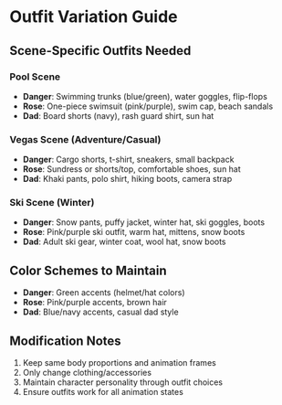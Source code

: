 # Outfit Variation Guide

## Scene-Specific Outfits Needed

### Pool Scene
- **Danger**: Swimming trunks (blue/green), water goggles, flip-flops
- **Rose**: One-piece swimsuit (pink/purple), swim cap, beach sandals
- **Dad**: Board shorts (navy), rash guard shirt, sun hat

### Vegas Scene (Adventure/Casual)
- **Danger**: Cargo shorts, t-shirt, sneakers, small backpack
- **Rose**: Sundress or shorts/top, comfortable shoes, sun hat
- **Dad**: Khaki pants, polo shirt, hiking boots, camera strap

### Ski Scene (Winter)
- **Danger**: Snow pants, puffy jacket, winter hat, ski goggles, boots
- **Rose**: Pink/purple ski outfit, warm hat, mittens, snow boots
- **Dad**: Adult ski gear, winter coat, wool hat, snow boots

## Color Schemes to Maintain
- **Danger**: Green accents (helmet/hat colors)
- **Rose**: Pink/purple accents, brown hair
- **Dad**: Blue/navy accents, casual dad style

## Modification Notes
1. Keep same body proportions and animation frames
2. Only change clothing/accessories
3. Maintain character personality through outfit choices
4. Ensure outfits work for all animation states
